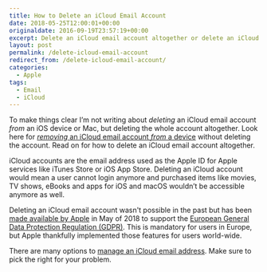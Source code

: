 ```yaml
---
title: How to Delete an iCloud Email Account
date: 2018-05-25T12:00:01+00:00
originaldate: 2016-09-19T23:57:19+00:00
excerpt: Delete an iCloud email account altogether or delete an iCloud email account from an iOS device or Mac.
layout: post
permalink: /delete-icloud-email-account
redirect_from: /delete-icloud-email-account/
categories:
  - Apple
tags:
  - Email
  - iCloud
---
```

To make things clear I’m not writing about _deleting_ an iCloud email account _from_ an iOS device or Mac, but deleting the whole account altogether. Look here for [_removing_ an iCloud email account _from_ a device](https://support.apple.com/en-us/HT201419) without deleting the account. Read on for how to delete an iCloud email account altogether.

iCloud accounts are the email address used as the Apple ID for Apple services like iTunes Store or iOS App Store. Deleting an iCloud account would mean a user cannot login anymore and purchased items like movies, TV shows, eBooks and apps for iOS and macOS wouldn’t be accessible anymore as well.

Deleting an iCloud email account wasn't possible in the past but has been [made available by Apple](https://support.apple.com/en-us/HT208504) in May of 2018 to support the [European General Data Protection Regulation (GDPR)](https://en.wikipedia.org/wiki/General_Data_Protection_Regulation). This is mandatory for users in Europe, but Apple thankfully implemented those features for users world-wide.

There are many options to [manage an iCloud email address](/icloud-email-address-change-merge-move-delete). Make sure to pick the right for your problem.